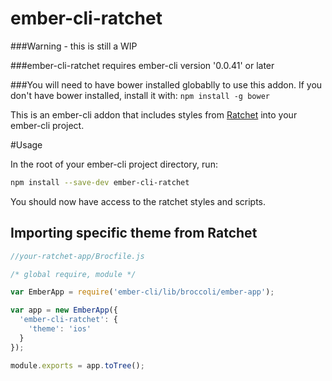 ember-cli-ratchet
===================

###Warning - this is still a WIP

###ember-cli-ratchet requires ember-cli version '0.0.41' or later

###You will need to have bower installed globablly to use this addon.
If you don't have bower installed, install it with:
`npm install -g bower`

This is an ember-cli addon that includes styles from [Ratchet](http://goratchet.com/) into your ember-cli project.

#Usage

In the root of your ember-cli project directory, run:
```bash
npm install --save-dev ember-cli-ratchet
```

You should now have access to the ratchet styles and scripts.



## Importing specific theme from Ratchet

```javascript
//your-ratchet-app/Brocfile.js

/* global require, module */

var EmberApp = require('ember-cli/lib/broccoli/ember-app');

var app = new EmberApp({
  'ember-cli-ratchet': {
    'theme': 'ios'
  }
});

module.exports = app.toTree();
```

